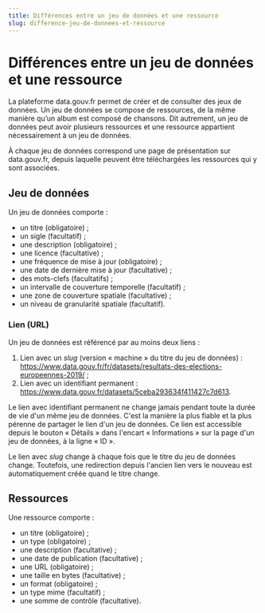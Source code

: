```yaml
---
title: Différences entre un jeu de données et une ressource
slug: difference-jeu-de-donnees-et-ressource
---
```


# Différences entre un jeu de données et une ressource

La plateforme data.gouv.fr permet de créer et de consulter des jeux de données. Un jeu de données se compose de ressources, de la même manière qu’un album est composé de chansons. Dit autrement, un jeu de données peut avoir plusieurs ressources et une ressource appartient nécessairement à un jeu de données.

À chaque jeu de données correspond une page de présentation sur data.gouv.fr, depuis laquelle peuvent être téléchargées les ressources qui y sont associées.

## Jeu de données

Un jeu de données comporte :

- un titre (obligatoire) ;
- un sigle (facultatif) ;
- une description (obligatoire) ;
- une licence (facultative) ;
- une fréquence de mise à jour (obligatoire) ;
- une date de dernière mise à jour (facultative) ;
- des mots-clefs (facultatifs) ;
- un intervalle de couverture temporelle (facultatif) ;
- une zone de couverture spatiale (facultative) ;
- un niveau de granularité spatiale (facultatif).

### Lien (URL)

Un jeu de données est référencé par au moins deux liens :
1. Lien avec un _slug_ (version « machine » du titre du jeu de données) : https://www.data.gouv.fr/fr/datasets/resultats-des-elections-europeennes-2019/ ;
2. Lien avec un identifiant permanent : https://www.data.gouv.fr/datasets/5ceba293634f411427c7d613.

Le lien avec identifiant permanent ne change jamais pendant toute la durée de vie d'un même jeu de données. C'est la manière la plus fiable et la plus pérenne de partager le lien d'un jeu de données. Ce lien est accessible depuis le bouton « Détails » dans l'encart « Informations » sur la page d'un jeu de données, à la ligne « ID ».

Le lien avec _slug_ change à chaque fois que le titre du jeu de données change. Toutefois, une redirection depuis l'ancien lien vers le nouveau est automatiquement créée quand le titre change.

## Ressources

Une ressource comporte :

- un titre (obligatoire) ;
- un type (obligatoire) ;
- une description (facultative) ;
- une date de publication (facultative) ;
- une URL (obligatoire) ;
- une taille en bytes (facultative) ;
- un format (obligatoire) ;
- un type mime (facultatif) ;
- une somme de contrôle (facultative).
